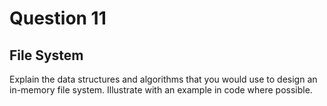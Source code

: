 # Question 11
## File System
Explain the data structures and algorithms that you would use to design an in-memory file system. Illustrate with an example in code where possible.
